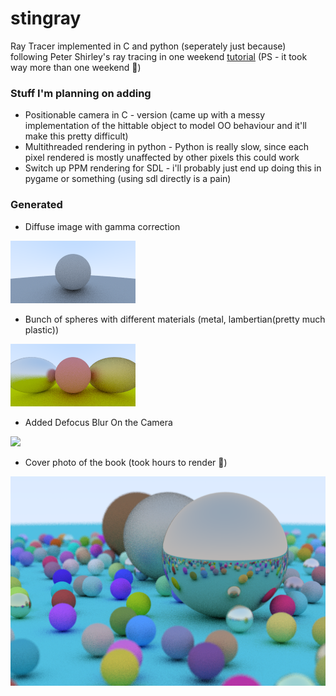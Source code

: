 # stingray
Ray Tracer implemented in C and python (seperately just because) following Peter Shirley's ray tracing in one weekend [tutorial](raytraing.github.io)
(PS - it took way more than one weekend 👀)

### Stuff I'm planning on adding 
- Positionable camera in C - version (came up with a messy implementation of the hittable object to model OO behaviour and it'll make this pretty difficult)
- Multithreaded rendering in python - Python is really slow, since each pixel rendered is mostly unaffected by other pixels this could work 
- Switch up PPM rendering for SDL - i'll probably just end up doing this in pygame or something (using sdl directly is a pain)


### Generated 

- Diffuse image with gamma correction
<img src = "https://github.com/abundance-io/stingray/blob/main/Images/diffuse_with_gamma.png?raw=true">

- Bunch of spheres with different materials (metal, lambertian(pretty much plastic))
<img src = "https://github.com/abundance-io/stingray/blob/main/Images/material_class_4_spheres.png?raw=true">

- Added Defocus Blur On the Camera
<img src=" https://user-images.githubusercontent.com/76886969/234548312-25658105-fcf3-4cd1-83b7-134a98a1224b.png">

- Cover photo of the book (took hours to render 🥲)
<img src = "https://github.com/abundance-io/stingray/blob/main/Images/last_scene_4.png?raw=true">
